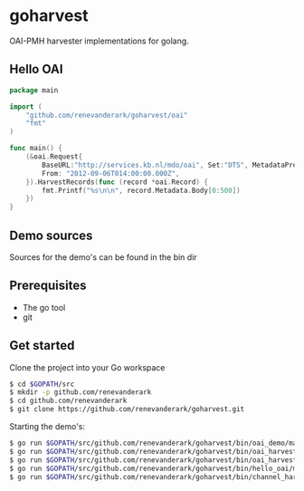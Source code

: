 goharvest
======

OAI-PMH harvester implementations for golang.

Hello OAI
---
```go
package main

import (
	"github.com/renevanderark/goharvest/oai"
	"fmt"
)

func main() {
	(&oai.Request{
		BaseURL:"http://services.kb.nl/mdo/oai", Set:"DTS", MetadataPrefix:"dcx",
		From: "2012-09-06T014:00:00.000Z",
	}).HarvestRecords(func (record *oai.Record) {
		fmt.Printf("%s\n\n", record.Metadata.Body[0:500])
	})
}
```


Demo sources
---
Sources for the demo's can be found in the bin dir

Prerequisites
---
- The go tool
- git

Get started
---

Clone the project into your Go workspace
```sh
$ cd $GOPATH/src
$ mkdir -p github.com/renevanderark
$ cd github.com/renevanderark
$ git clone https://github.com/renevanderark/goharvest.git
```

Starting the demo's:

```sh
$ go run $GOPATH/src/github.com/renevanderark/goharvest/bin/oai_demo/main.go
$ go run $GOPATH/src/github.com/renevanderark/goharvest/bin/oai_harvest_demo1/main.go
$ go run $GOPATH/src/github.com/renevanderark/goharvest/bin/oai_harvest_demo2/main.go
$ go run $GOPATH/src/github.com/renevanderark/goharvest/bin/hello_oai/main.go
$ go run $GOPATH/src/github.com/renevanderark/goharvest/bin/channel_harvest_demo1/main.go
```

